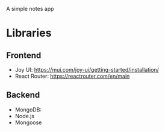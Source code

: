A simple notes app

# Libraries
## Frontend
- Joy UI: https://mui.com/joy-ui/getting-started/installation/
- React Router: https://reactrouter.com/en/main
## Backend
- MongoDB: 
- Node.js
- Mongoose

